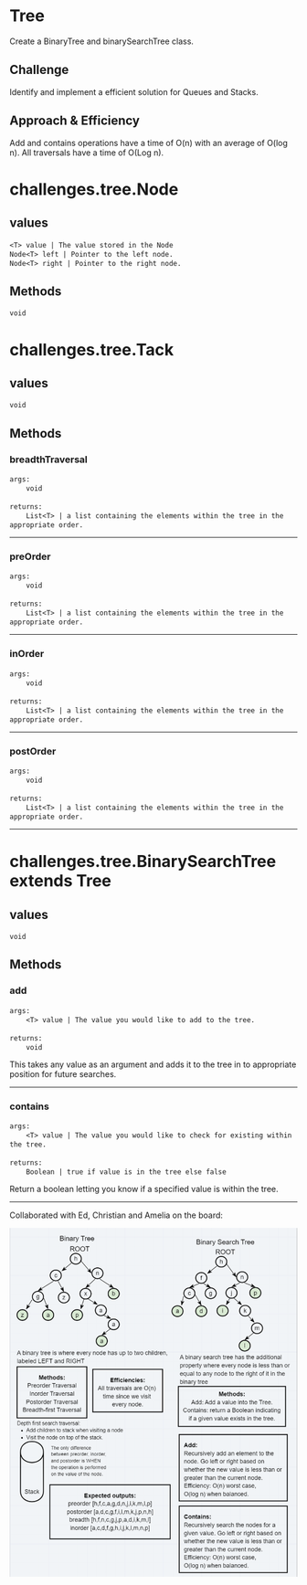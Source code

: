 # Tree
Create a BinaryTree and binarySearchTree class.

## Challenge
Identify and implement a efficient solution for Queues and Stacks. 

## Approach & Efficiency
Add and contains operations have a time of O(n) with an average of O(log n). All traversals have a time of O(Log n).

# challenges.tree.Node<T>
## values
    <T> value | The value stored in the Node
    Node<T> left | Pointer to the left node.
    Node<T> right | Pointer to the right node.
## Methods
    void

# challenges.tree.Tack<T>
## values
    void

## Methods

### breadthTraversal 
    args:
        void

    returns:
        List<T> | a list containing the elements within the tree in the appropriate order.
---

### preOrder 
    args:
        void

    returns:
        List<T> | a list containing the elements within the tree in the appropriate order.

---

### inOrder 
    args:
        void

    returns:
        List<T> | a list containing the elements within the tree in the appropriate order.

---

### postOrder 
    args:
        void

    returns:
        List<T> | a list containing the elements within the tree in the appropriate order.

---


# challenges.tree.BinarySearchTree <T> extends Tree
## values
    void

## Methods

### add 
    args:
        <T> value | The value you would like to add to the tree.

    returns:
        void

This takes any value as an argument and adds it to the tree in to appropriate position for future searches.

---

### contains 
    args:
        <T> value | The value you would like to check for existing within the tree.

    returns:
        Boolean | true if value is in the tree else false

Return a boolean letting you know if a specified value is within the tree.

---

Collaborated with Ed, Christian and Amelia on the board:

![Whiteboard](/assets/tree.PNG)